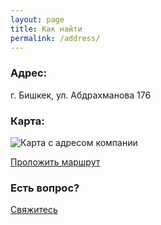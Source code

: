 ```yaml
---
layout: page
title: Как найти
permalink: /address/
---
```


### Адрес:

г. Бишкек, ул. Абдрахманова 176


### Карта:

![Карта с адресом компании](https://raw.githubusercontent.com/tonometer/tonometer.github.io/master/images/staticmap.jpeg
 "Адрес")

[Проложить маршрут](https://www.google.com/maps/dir//%2742.873729,74.610831%27?_ga=2.217144022.1955399278.1515005349-1894730690.1515005349)

### Есть вопрос?

[Свяжитесь](https://tonometer.github.io/contacts/)
